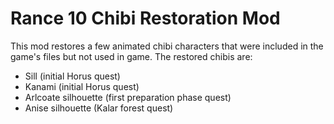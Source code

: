 Rance 10 Chibi Restoration Mod
==============================

This mod restores a few animated chibi characters that were included in the
game's files but not used in game. The restored chibis are:

* Sill (initial Horus quest)
* Kanami (initial Horus quest)
* Arlcoate silhouette (first preparation phase quest)
* Anise silhouette (Kalar forest quest)
